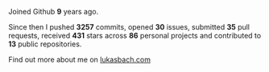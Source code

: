 Joined Github **9** years ago.

Since then I pushed **3257** commits, opened **30** issues, submitted **35** pull requests, received **431** stars across **86** personal projects and contributed to **13** public repositories.

Find out more about me on [lukasbach.com](https://lukasbach.com)
